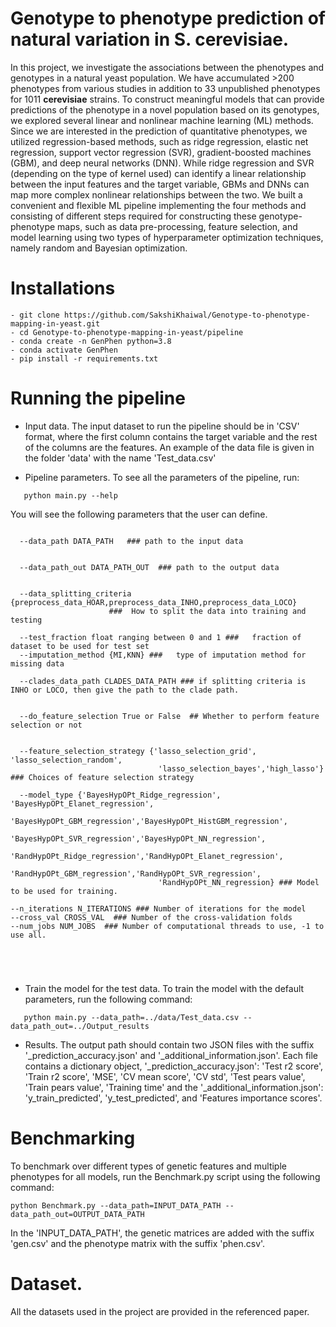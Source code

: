 # Genotype to phenotype prediction of natural variation in **S. cerevisiae**.

In this project, we investigate the associations between the phenotypes and genotypes in a natural yeast population. We have accumulated >200 phenotypes from various studies in addition to 33 unpublished phenotypes for 1011 **cerevisiae** strains. To construct meaningful models that can provide predictions of the phenotype in a novel population based on its genotypes, we explored several linear and nonlinear machine learning (ML) methods. Since we are interested in the prediction of quantitative phenotypes, we utilized regression-based methods, such as ridge regression, elastic net regression, support vector regression (SVR), gradient-boosted machines (GBM), and deep neural networks (DNN). While ridge regression and SVR (depending on the type of kernel used) can identify a linear relationship between the input features and the target variable, GBMs and DNNs can map more complex nonlinear relationships between the two. We built a convenient and flexible ML pipeline implementing the four methods and consisting of different steps required for constructing these genotype-phenotype maps, such as data pre-processing, feature selection, and model learning using two types of hyperparameter optimization techniques, namely random and Bayesian optimization.


# Installations
```
- git clone https://github.com/SakshiKhaiwal/Genotype-to-phenotype-mapping-in-yeast.git
- cd Genotype-to-phenotype-mapping-in-yeast/pipeline
- conda create -n GenPhen python=3.8
- conda activate GenPhen
- pip install -r requirements.txt
```


# Running the pipeline

</details>

- Input data.
The input dataset to run the pipeline should be in 'CSV' format, where the first column contains the target variable and the rest of the columns are the features. An example of the data file is given in the folder 'data' with the name 'Test_data.csv'

- Pipeline parameters.
To see all the parameters of the pipeline, run:
```
   python main.py --help
```

You will see the following parameters that the user can define.
```

  --data_path DATA_PATH   ### path to the input data
                        

  --data_path_out DATA_PATH_OUT  ### path to the output data
                        

  --data_splitting_criteria {preprocess_data_HOAR,preprocess_data_INHO,preprocess_data_LOCO}
                      ###  How to split the data into training and testing

  --test_fraction float ranging between 0 and 1 ###   fraction of dataset to be used for test set
  --imputation_method {MI,KNN} ###   type of imputation method for missing data

  --clades_data_path CLADES_DATA_PATH ### if splitting criteria is INHO or LOCO, then give the path to the clade path.
                        

  --do_feature_selection True or False  ## Whether to perform feature selection or not
                        

  --feature_selection_strategy {'lasso_selection_grid', 'lasso_selection_random',
                                 'lasso_selection_bayes','high_lasso'} ### Choices of feature selection strategy
                       
  --model_type {'BayesHypOPt_Ridge_regression', 'BayesHypOPt_Elanet_regression',
                                 'BayesHypOPt_GBM_regression','BayesHypOPt_HistGBM_regression',
                                 'BayesHypOPt_SVR_regression','BayesHypOPt_NN_regression',
                                 'RandHypOPt_Ridge_regression','RandHypOPt_Elanet_regression',
                                 'RandHypOPt_GBM_regression','RandHypOPt_SVR_regression',
                                 'RandHypOPt_NN_regression} ### Model to be used for training.

--n_iterations N_ITERATIONS ### Number of iterations for the model
--cross_val CROSS_VAL  ### Number of the cross-validation folds
--num_jobs NUM_JOBS  ### Number of computational threads to use, -1 to use all.


                    


```
- Train the model for the test data. 
To train the model with the default parameters, run the following command:
```
   python main.py --data_path=../data/Test_data.csv --data_path_out=../Output_results 
```


- Results.
The output path should contain two JSON files with the suffix '_prediction_accuracy.json' and '_additional_information.json'. Each file contains a dictionary object, '_prediction_accuracy.json': 'Test r2 score', 'Train r2 score', 'MSE', 'CV mean score', 'CV std', 'Test pears value', 'Train pears value', 'Training time' and the '_additional_information.json': 'y_train_predicted', 'y_test_predicted', and 'Features importance scores'.


# Benchmarking 
To benchmark over different types of genetic features and multiple phenotypes for all models, run the Benchmark.py script using the following command:

```
python Benchmark.py --data_path=INPUT_DATA_PATH --data_path_out=OUTPUT_DATA_PATH

```
In the 'INPUT_DATA_PATH', the genetic matrices are added with the suffix 'gen.csv' and the phenotype matrix with the suffix 'phen.csv'. 


# Dataset.
All the datasets used in the project are provided in the referenced paper.

